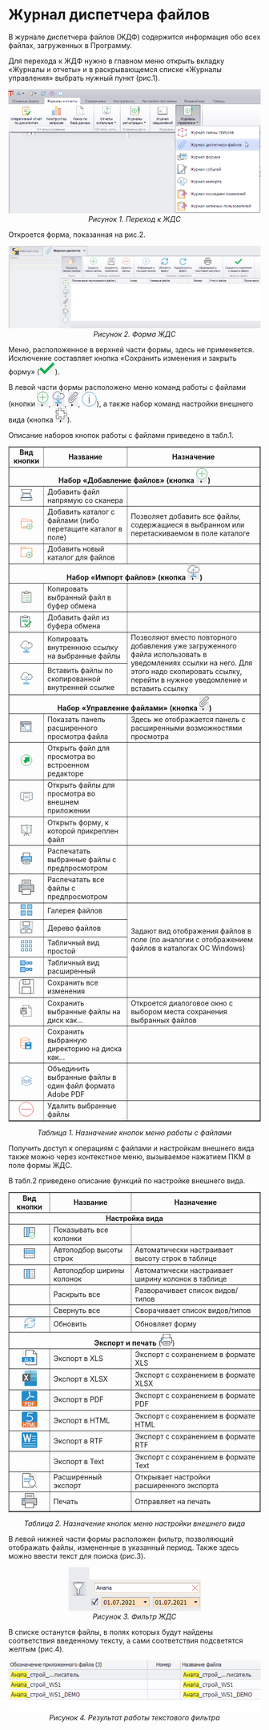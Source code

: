 # Журнал диспетчера файлов

В журнале диспетчера файлов (ЖДФ) содержится информация обо всех файлах, загруженных в Программу.

Для перехода к ЖДФ нужно в главном меню открыть вкладку «Журналы и отчеты» и в раскрывающемся списке «Журналы управления» выбрать нужный пункт (рис.1).

<p align="center">
<img src="images/15_journal_06.png"><br>
<i>Рисунок 1. Переход к ЖДС</i>
</p>

Откроется форма, показанная на рис.2.

<p align="center">
<img src="images/15_journal_07.png"><br>
<i>Рисунок 2. Форма ЖДС</i>
</p>

Меню, расположенное в верхней части формы, здесь не применяется. Исключение составляет кнопка «Сохранить изменения и закрыть форму» (![](../images/buttons/button_04.png)).

В левой части формы расположено меню команд работы с файлами (кнопки ![](../images/buttons/green_plus.png), ![](../images/buttons/button_24.png), ![](../images/buttons/strap.png), ![](../images/buttons/button_15.png)), а также набор команд настройки внешнего вида (кнопка ![](../images/buttons/button_31.png)).

Описание наборов кнопок работы с файлами приведено в табл.1.

<table border="1">
<tr>
    <td align="center"><b>Вид кнопки</b></td>
    <td align="center"><b>Название</b></td>
    <td align="center"><b>Назначение</b></td>
</tr>
<tr>
    <td align="center" colspan="3"><b>Набор «Добавление файлов» (кнопка <img src="../images/buttons/green_plus.png">)</b></td>
</tr>
<tr>
    <td align="center"><img src="../images/buttons/button_46.png"></td>
    <td>Добавить файл напрямую со сканера</td>
    <td></td>
</tr>
<tr>
    <td align="center"><img src="../images/buttons/button_48.png"></td>
    <td>Добавить каталог с файлами (либо перетащите каталог в поле)</td>
    <td>Позволяет добавить все файлы, содержащиеся в выбранном или перетаскиваемом в поле каталоге</td>
</tr>
<tr>
    <td align="center"><img src="../images/buttons/button_49.png"></td>
    <td>Добавить новый каталог для файлов</td>
    <td></td>
</tr>
<tr>
    <td align="center" colspan="3"><b>Набор «Импорт файлов» (кнопка <img src="../images/buttons/button_24.png">)</b></td>
</tr>
<tr>
    <td align="center"><img src="../images/buttons/button_54.png"></td>
    <td>Копировать выбранный файл в буфер обмена</td>
    <td></td>
</tr>
<tr>
    <td align="center"><img src="../images/buttons/button_55.png"></td>
    <td>Добавить файл из буфера обмена</td>
    <td></td>
</tr>
<tr>
    <td align="center"><img src="../images/buttons/button_25.png"></td>
    <td>Копировать внутреннюю ссылку на выбранные файлы</td>
    <td rowspan="2">Позволяют вместо повторного добавления уже загруженного файла использовать в уведомлениях ссылки на него. Для этого надо скопировать ссылку, перейти в нужное уведомление и вставить ссылку</td>
</tr>
<tr>
    <td align="center"><img src="../images/buttons/button_26.png"></td>
    <td>Вставить файлы по скопированной внутренней ссылке</td>
</tr>
<tr>
    <td align="center" colspan="3"><b>Набор «Управление файлами» (кнопка <img src="../images/buttons/strap.png">)</b></td>
</tr>
<tr>
    <td align="center"><img src="../images/buttons/button_50.png"></td>
    <td>Показать панель расширенного просмотра файла</td>
    <td>Здесь же отображается панель с расширенными возможностями просмотра</td>
</tr>
<tr>
    <td align="center"><img src="../images/buttons/button_51.png"></td>
    <td>Открыть файл для просмотра во встроенном редакторе</td>
    <td></td>
</tr>
<tr>
    <td align="center"><img src="../images/buttons/button_52.png"></td>
    <td>Открыть файлы для просмотра во внешнем приложении</td>
    <td></td>
</tr>
<tr>
    <td align="center"><img src="../images/buttons/button_69.png"></td>
    <td>Открыть форму, к которой прикреплен файл</td>
    <td></td>
</tr>
<tr>
    <td align="center"><img src="../images/buttons/button_53.png"></td>
    <td>Распечатать выбранные файлы с предпросмотром</td>
    <td></td>
</tr>
<tr>
    <td align="center"><img src="../images/buttons/button_16.png"></td>
    <td>Распечатать все файлы с предпросмотром</td>
    <td></td>
</tr>
<tr>
    <td align="center"><img src="../images/buttons/button_58.png"></td>
    <td>Галерея файлов</td>
    <td rowspan="4">Задают вид отображения файлов в поле (по аналогии с отображением файлов в каталогах ОС Windows)</td>
</tr>
<tr>
    <td align="center"><img src="../images/buttons/button_59.png"></td>
    <td>Дерево файлов</td>
</tr>
<tr>
    <td align="center"><img src="../images/buttons/button_60.png"></td>
    <td>Табличный вид простой</td>
</tr>
<tr>
    <td align="center"><img src="../images/buttons/button_70.png"></td>
    <td>Табличный вид расширенный</td>
</tr>
<tr>
    <td align="center"><img src="../images/buttons/button_01.png"></td>
    <td>Сохранить все изменения</td>
    <td></td>
</tr>
<tr>
    <td align="center"><img src="../images/buttons/button_56.png"></td>
    <td>Сохранить выбранные файлы на диск как…</td>
    <td>Откроется диалоговое окно с выбором места сохранения выбранных файлов</td>
</tr>
<tr>
    <td align="center"><img src="../images/buttons/button_71.png"></td>
    <td>Сохранить выбранную директорию на диска как…</td>
    <td></td>
</tr>
<tr>
    <td align="center"><img src="../images/buttons/button_57.png"></td>
    <td>Объединить выбранные файлы в один файл формата Adobe PDF</td>
    <td></td>
</tr>
<tr>
    <td align="center"><img src="../images/buttons/button_14.png"></td>
    <td>Удалить выбранные файлы</td>
    <td></td>
</tr>
</table>

<p align="center"><i>Таблица 1. Назначение кнопок меню работы с файлами</i></p>

Получить доступ к операциям с файлами и настройкам внешнего вида также можно через контекстное меню, вызываемое нажатием ПКМ в поле формы ЖДС.

В табл.2 приведено описание функций по настройке внешнего вида.

<table border="1">
<tr>
    <td align="center"><b>Вид кнопки</b></td>
    <td align="center"><b>Название</b></td>
    <td align="center"><b>Назначение</b></td>
</tr>
<tr>
    <td colspan="3" align="center"><b>Настройка вида</b></td>
</tr>
<tr>
    <td align="center"><img src="../images/buttons/button_17.png"></td>
    <td>Показывать все колонки</td>
    <td></td>
</tr>
<tr>
    <td align="center"><img src="../images/buttons/button_18.png"></td>
    <td>Автоподбор высоты строк</td>
    <td>Автоматически настраивает высоту строк в таблице</td>
</tr>
<tr>
    <td align="center"><img src="../images/buttons/button_19.png"></td>
    <td>Автоподбор ширины колонок</td>
    <td>Автоматически настраивает ширину колонок в таблице</td>
</tr>
<tr>
    <td></td>
    <td>Раскрыть все</td>
    <td>Разворачивает список видов/типов</td>
</tr>
<tr>
    <td></td>
    <td>Свернуть все</td>
    <td>Сворачивает список видов/типов</td>
</tr>
<tr>
    <td align="center"><img src="../images/buttons/button_20.png"></td>
    <td>Обновить</td>
    <td>Обновляет форму</td>
</tr>
<tr>
    <td colspan="3" align="center"><b>Экспорт и печать</b> (<img src="../images/buttons/button_21.png">)</td>
</tr>
<tr>
    <td align="center"><img src="../images/buttons/button_36.png"></td>
    <td>Экспорт в XLS</td>
    <td>Экспорт с сохранением в формате XLS</td>
</tr>
<tr>
    <td align="center"><img src="../images/buttons/button_37.png"></td>
    <td>Экспорт в XLSX</td>
    <td>Экспорт с сохранением в формате XLSX</td>
</tr>
<tr>
    <td align="center"><img src="../images/buttons/button_38.png"></td>
    <td>Экспорт в PDF</td>
    <td>Экспорт с сохранением в формате PDF</td>
</tr>
<tr>
    <td align="center"><img src="../images/buttons/button_39.png"></td>
    <td>Экспорт в HTML</td>
    <td>Экспорт с сохранением в формате HTML</td>
</tr>
<tr>
    <td align="center"><img src="../images/buttons/button_40.png"></td>
    <td>Экспорт в RTF</td>
    <td>Экспорт с сохранением в формате RTF</td>
</tr>
<tr>
    <td></td>
    <td>Экспорт в Text</td>
    <td>Экспорт с сохранением в формате Text</td>
</tr>
<tr>
    <td align="center"><img src="../images/buttons/button_41.png"></td>
    <td>Расширенный экспорт</td>
    <td>Открывает настройки расширенного экспорта</td>
</tr>
<tr>
    <td align="center"><img src="../images/buttons/button_16.png"></td>
    <td>Печать</td>
    <td>Отправляет на печать</td>
</tr>
</table>

<p align="center"><i>Таблица 2. Назначение кнопок меню настройки внешнего вида</i></p>

В левой нижней части формы расположен фильтр, позволяющий отображать файлы, измененные в указанный период. Также здесь можно ввести текст для поиска (рис.3). 

<p align="center">
<img src="images/15_journal_08.png"><br>
<i>Рисунок 3. Фильтр ЖДС</i>
</p>

В списке останутся файлы, в полях которых будут найдены соответствия введенному тексту, а сами соответствия подсветятся желтым (рис.4).

<p align="center">
<img src="images/15_journal_09.png"><br>
<i>Рисунок 4. Результат работы текстового фильтра</i>
</p>